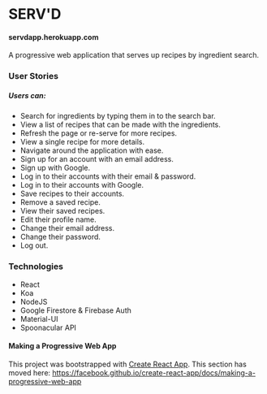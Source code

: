 # SERV'D

#### servdapp.herokuapp.com
A progressive web application that serves up recipes by ingredient search.

### User Stories
##### Users can:
- Search for ingredients by typing them in to the search bar.
- View a list of recipes that can be made with the ingredients.
- Refresh the page or re-serve for more recipes.
- View a single recipe for more details.
- Navigate around the application with ease.
- Sign up for an account with an email address.
- Sign up with Google.
- Log in to their accounts with their email & password.
- Log in to their accounts with Google.
- Save recipes to their accounts.
- Remove a saved recipe.
- View their saved recipes.
- Edit their profile name.
- Change their email address.
- Change their password.
- Log out.

### Technologies
- React
- Koa
- NodeJS
- Google Firestore & Firebase Auth
- Material-UI
- Spoonacular API

#### Making a Progressive Web App
This project was bootstrapped with [Create React App](https://github.com/facebook/create-react-app).
This section has moved here: https://facebook.github.io/create-react-app/docs/making-a-progressive-web-app
